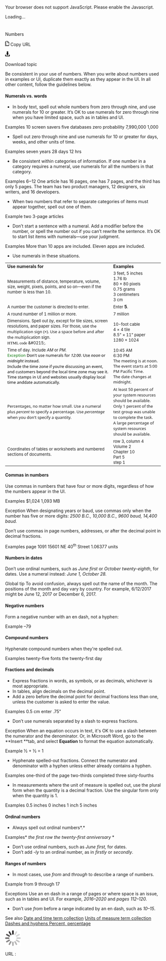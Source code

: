 ﻿Your browser does not support JavaScript. Please enable the Javascript.

Loading...

# 

Numbers

![Copy URL](numbers_files/Copy.png)
Copy URL

![Download](numbers_files/Download.png)

Download topic

Be consistent
in your use of numbers. When you write about numbers used in
examples or UI, duplicate them exactly as they appear in the UI. In
all other content, follow the guidelines below.

#### Numerals vs. words

  - In body text, spell out whole numbers from zero through nine, and use numerals for 10 or greater. It’s OK to use numerals for zero through nine when you have limited space, such as in tables and UI. 

Examples
10 screen savers 
five databases 
zero probability 
7,990,000 
1,000 

  - Spell out zero through nine and use numerals for 10 or greater for days, weeks, and other units of time. 

Examples
seven years 
28 days 
12 hrs 

  - Be consistent within categories of information. If one number in a category requires a numeral, use numerals for all the numbers in that category. 

Examples
6‒12 
One article has 16 pages, one has 7 pages, and the third has only 5 pages.
The team has two product managers, 12 designers, six writers, and 16 developers.

  - When two numbers that refer to separate categories of items must appear together, spell out one of them. 

Example two 3-page articles

  - Don’t start a sentence with a numeral.
    Add a modifier before the number, or spell the number out if
    you can’t rewrite the sentence. It’s OK to start list items
    with numerals—use your judgment.

Examples
More than 10 apps are included.
Eleven apps are included. 

  - Use numerals in these situations.

<table>
<tbody>
<tr class="odd">
<td><b>Use numerals for</b></td>
<td><b>Examples</b></td>
</tr>
<tr class="even">
<td><div>
<div>
<span style="font-size:small;">Measurements of distance, temperature, volume, size, weight, pixels, points, and so on—even if the number is less than 10.</span>
</div>
</div></td>
<td><div>
<span style="font-size:small;"></span>
<div>
<span style="font-size:small;">3 feet, 5 inches<br />
</span><span style="font-size:small;"><span style="font-size:small;">1.76 lb<br />
</span><span style="font-size:small;">80 × 80 pixels<br />
</span></span><span style="font-size:small;">0.75 grams<br />
</span><span style="font-size:small;">3 centimeters<br />
3 cm</span>
</div>
</div></td>
</tr>
<tr class="odd">
<td><div>
<span style="font-size:small;">A number the customer is directed to enter.</span>
</div></td>
<td><div>
<span style="font-size:small;">Enter </span><b>5</b><span style="font-family:Segoe UI;font-size:small;">.</span>
</div></td>
</tr>
<tr class="even">
<td><div>
<span style="font-size:small;">A round number of 1 million or more.</span>
</div></td>
<td><div>
<span style="font-size:small;">7 million</span>
</div></td>
</tr>
<tr class="odd">
<td><div>
<span style="font-size:small;">Dimensions. Spell out </span><em><span style="font-size:small;">by</span></em><span style="font-size:small;">, except for tile sizes, screen resolutions, and paper sizes. For those, use </span><span style="font-family:&#39;Segoe UI&#39;;font-size:small;">the multiplication sign (×). Use a space before and after the multiplicat</span><span style="font-size:small;">ion sign.</span><br />
<span style="color:#000000;font-family:Segoe UI Semibold;font-size:small;">HTML code </span><span style="font-size:small;">&amp;#0215;.</span>
</div></td>
<td><div>
<span style="font-size:small;">10-foot cable </span><br />
<span style="font-size:small;">4 </span><span style="font-size:small;">×</span> <span style="font-size:small;">4 tile </span><br />
<span style="font-size:small;">8.5&quot; </span><span style="font-size:small;">×</span><span style="font-size:small;"> 11&quot; paper </span><br />
<span style="font-size:small;">1280 × 1024</span>
</div></td>
</tr>
<tr class="even">
<td><div>
<span style="font-size:small;">Time of day. Include <em>AM</em> or <em>PM.</em></span><br />
<span style="color:#107C10;font-family:Segoe UI;font-size:small;">Exception </span><span style="color:#000000;font-family:Segoe UI;font-size:small;">Don't use numerals for <em>12:00</em>. Use <em>noon</em> or <em>midnight</em> instead.</span><br />
<span style="color:#000000;line-height:107%;font-family:&#39;Segoe UI&#39;;font-size:small;">Include the time zone if you’re discussing an event, and customers beyond the local </span><span style="color:#000000;line-height:107%;font-family:&#39;Segoe UI Light&#39;, sans-serif;font-size:9pt;"><span style="color:#000000;font-family:&#39;Segoe UI&#39;;font-size:small;">time zone may see it. Time stamps in UI and websites usually display local time and</span><span></span><span style="color:#000000;font-family:&#39;Segoe UI&#39;;font-size:small;">date automatically.</span></span>
</div></td>
<td><div>
<span style="font-size:small;">10:45 AM<br />
6:30 PM</span><span style="font-size:small;"><br />
</span><span style="line-height:107%;font-family:&#39;Segoe UI&#39;;font-size:small;"><span style="font-size:small;">The meeting is at noon. </span><br />
<span style="font-size:small;">The event starts at 5:00 PM Pacific Time. </span><br />
<span style="font-size:small;">The date changes at midnight. </span><br />
</span>
</div></td>
</tr>
<tr class="odd">
<td><span style="font-family:Segoe UI;font-size:small;">Percentages, no matter how small. Use a numeral plus <em>percent</em> to specify a percentage. </span><span style="font-family:Segoe UI;font-size:small;"><span style="font-family:Segoe UI;font-size:small;">Use <em>percentage</em> w</span><span style="font-family:Segoe UI;font-size:small;">hen you don't specify a quantity.</span></span></td>
<td><span style="font-size:small;"><span style="font-family:Segoe UI;">At least 50 percent of your system resources should be available.<br />
</span><span style="font-family:Segoe UI;">Only 1 percent of the test group was unable to complete the task.<br />
</span></span><span style="font-size:small;"><span style="font-family:Segoe UI;">A large percentage of system resources should be available.</span></span></td>
</tr>
<tr class="even">
<td><div>
<span style="font-size:small;">Coordinates of tables or worksheets and numbered sections of documents.</span>
</div></td>
<td><div>
<span style="font-size:small;">row 3, column 4 </span><br />
<span style="font-size:small;">Volume 2 </span><br />
<span style="font-size:small;">Chapter 10 </span><br />
<span style="font-size:small;">Part 5 </span><br />
<span style="font-size:small;">step 1</span>
</div></td>
</tr>
</tbody>
</table>

#### 

#### Commas in numbers

Use commas in numbers that have four or more digits, regardless of how the numbers appear in the UI.

Examples
$1,024
1,093 MB

Exception When designating years or baud, use commas only when the number has five or more digits: *2500 B.C., 10,000 B.C., 9600 baud, 14,400 baud.*

Don’t use commas in page numbers, addresses, or after the decimal point in decimal fractions.

Examples
page 1091
15601 NE 40<sup>th</sup> Street
1.06377 units

#### 

#### Numbers in dates

Don’t use ordinal numbers, such as *June* *first* or *October twenty-eighth*, for dates. Use a numeral instead: *June 1, October 28.*

Global tip To
avoid confusion, always spell out the name of the month. The
positions of the month and day vary by country. For example,
6/12/2017 might be June 12, 2017 or December 6, 2017.

#### 

#### Negative numbers

Form a negative number with an en dash, not a hyphen:

Example –79

#### 

#### Compound numbers

Hyphenate compound numbers when they're spelled out.

Examples
twenty-five fonts
the twenty-first day

#### 

#### Fractions and decimals

  - Express fractions in words, as symbols, or as decimals, whichever is most appropriate.  
  - In tables, align decimals on the decimal point. 
  - Add a zero before the decimal point for decimal fractions less than one, unless the customer is asked to enter the value.

Examples
0.5 cm 
enter .75"

  - Don’t use numerals separated by a slash to express fractions. 

Exception
When an equation occurs in text, it's OK to use a slash between the
numerator and the denominator. Or, in Microsoft Word, go to the **Insert **tab, and select **Equation** to format the equation automatically.

Example ½ + ½ = 1

  - Hyphenate spelled-out fractions. Connect the numerator and denominator with a hyphen unless either already contains a hyphen. 

Examples
one-third of the page 
two-thirds completed 
three sixty-fourths 

  - In
    measurements where the unit of measure is spelled out, use the plural
    form when the quantity is a decimal fraction. Use the singular form only
    when the quantity is 1. 

Examples
0.5 inches 
0 inches
1 inch 
5 inches

#### Ordinal numbers

  - Always spell out ordinal numbers*.*

Examples*
*the first row
the twenty-first anniversary*
*

  - Don’t use ordinal numbers, such as *June first,* for dates. 
  - Don’t add -*ly* to an ordinal number, as in *firstly* or *secondly*.

#### Ranges of numbers

  - In most cases, use *from* and *through* to describe a range of numbers.

Example from 9 through 17

Exceptions Use an en dash in a range of pages or where space is an issue, such as in tables and UI. For example, *2016–2020* and *pages 112–120.*

  - Don’t use *from* before a range indicated by an en dash, such as *10–15*. 

See also [
Date and time term collection](https://worldready.cloudapp.net/Styleguide/Read?id=2700&topicid=27390)
[Units of measure term collection](https://worldready.cloudapp.net/Styleguide/Read?id=2700&topicid=28884)
[Dashes and hyphens
](https://worldready.cloudapp.net/Styleguide/Read?id=2700&topicid=28757)[Percent, percentage](https://worldready.cloudapp.net/Styleguide/Read?id=2700&topicid=35557)[](https://worldready.cloudapp.net/Styleguide/Read?id=2700&topicid=28757)

![In progress](numbers_files/activity-large.gif)

URL :

